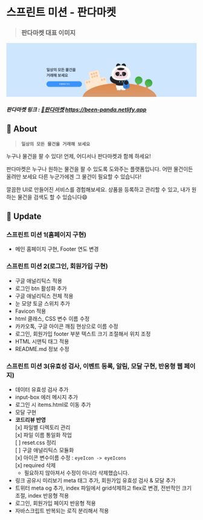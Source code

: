 # 스프린트 미션 - 판다마켓

> ### 판다마켓 대표 이미지

![판다마켓 대표 이미지](/image/img_preview.png)

##### 판다마켓 링크 : [🐼판다마켓](https://been-panda.netlify.app) https://been-panda.netlify.app

## 🐼 About

> **`일상의 모든 물건을 거래해 보세요`**

누구나 물건을 팔 수 있다! 언제, 어디서나 판다마켓과 함께 하세요!

판다마켓은 누구나 원하는 물건을 팔 수 있도록 도와주는 플랫폼입니다. 어떤 물건이든 올려만 보세요 다른 누군가에겐 그 물건이 필요할 수 있습니다!

깔끔한 UI로 만들어진 서비스를 경험해보세요. 상품을 등록하고 관리할 수 있고, 내가 원하는 물건을 검색도 할 수 있습니다😄

##  🔄️ Update

### 스프린트 미션 1(홈페이지 구현)
  - 메인 홈페이지 구현, Footer 연도 변경

### 스프린트 미션 2(로그인, 회원가입 구현)
  - 구글 애널리틱스 적용
  - 로그인 btn 활성화 추가
  - 구글 애널리틱스 전체 적용
  - 눈 모양 토글 스위치 추가
  - Favicon 적용
  - html 클래스, CSS 변수 이름 수정
  - 카카오톡, 구글 아이콘 깨짐 현상으로 이름 수정
  - 로그인, 회원가입 footer 부분 텍스트 크기 조절해서 위치 조정
  - HTML 시맨틱 태그 적용
  - README.md 정보 수정

### 스프린트 미션 3(유효성 검사, 이벤트 등록, 알림, 모달 구현, 반응형 웹 페이지)
  - 데이터 유효성 검사 추가
  - input-box 에러 메시지 추가
  - 로그인 시 items.html로 이동 추가
  - 모달 구현
  - **코드리뷰 반영**  
    [x] 파일별 디렉토리 관리  
    [x] 파일 이름 통일화 작업  
    [ ] reset.css 정리  
    [ ] 구글 애널리틱스 모듈화  
    [x] 아이콘 변수이름 수정 : `eyeIcon -> eyeIcons`  
    [x] required 삭제  
      - 필요하지 않아져서 수정이 아니라 삭제했습니다.
  - 링크 공유시 미리보기 meta 태그 추가, 회원가입 유효성 검사 & 모달 추가
  - 트위터 meta og 추가, index 파일에서 grid삭제하고 flex로 변경, 전반적인 크기 조절, index 반응형 적용
  - 로그인, 회원가입 페이지 반응형 적용
  - 자바스크립트 반복되는 로직 분리해서 적용